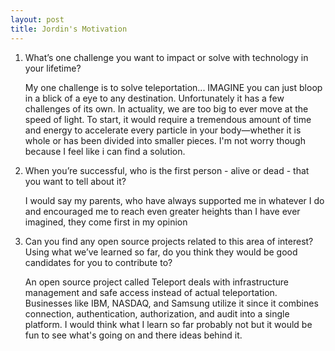 ```yaml
---
layout: post
title: Jordin's Motivation 
---
```

1. What’s one challenge you want to impact or solve with technology in your lifetime?
   
   My one challenge is to solve teleportation... IMAGINE you can just bloop in a blick of a eye to any destination. Unfortunately it has a few challenges of its own. In actuality, we are too big to ever move at the speed of light. To start, it would require a tremendous amount of time and energy to accelerate every particle in your body—whether it is whole or has been divided into smaller pieces. I'm not worry though because I feel like i can find a solution.

2. When you’re successful, who is the first person - alive or dead - that you want to tell about it?
   
   I would say my parents, who have always supported me in whatever I do and encouraged me to reach even greater heights than I have ever imagined, they come first in my opinion

3. Can you find any open source projects related to this area of interest? Using what we’ve learned so far, do you think they would be good candidates for you to contribute to?

   An open source project called Teleport deals with infrastructure management and safe access instead of actual teleportation. Businesses like IBM, NASDAQ, and Samsung utilize it since it combines connection, authentication, authorization, and audit into a single platform. I would think what I learn so far probably not but it would be fun to see what's going on and there ideas behind it.
